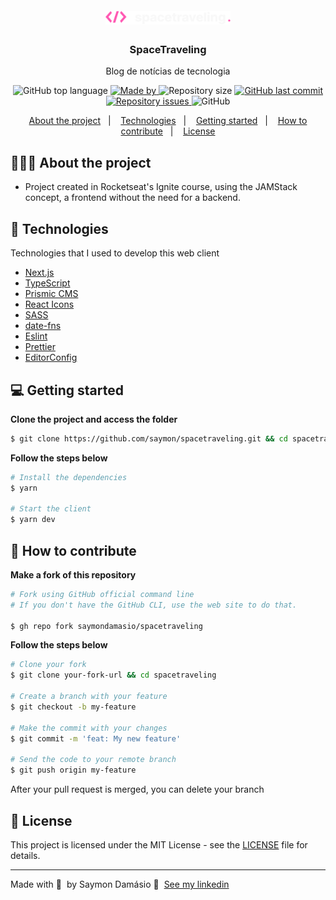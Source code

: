 <h1 align="center">
	<img alt="Logo" src=".github/logo.svg" width="200px" />
</h1>

<h3 align="center">
  SpaceTraveling
</h3>

<p align="center">Blog de notícias de tecnologia</p>

<p align="center">
  <img alt="GitHub top language" src="https://img.shields.io/github/languages/top/saymondamasio/spacetraveling">

  <a href="https://www.linkedin.com/in/eliasgcf/">
    <img alt="Made by" src="https://img.shields.io/badge/Made%20by-Saymon%20Dam%C3%A1sio-brightgreen">
  </a>

  <img alt="Repository size" src="https://img.shields.io/github/repo-size/saymondamasio/spacetraveling">

  <a href="https://github.com/saymondamasio/spacetraveling/commits/master">
    <img alt="GitHub last commit" src="https://img.shields.io/github/last-commit/saymondamasio/spacetraveling">
  </a>

  <a href="https://github.com/saymondamasio/spacetraveling/issues">
    <img alt="Repository issues" src="https://img.shields.io/github/issues/saymondamasio/spacetraveling">
  </a>

  <img alt="GitHub" src="https://img.shields.io/github/license/saymondamasio/spacetraveling">
</p>

<p align="center">
  <a href="#-about-the-project">About the project</a>&nbsp;&nbsp;&nbsp;|&nbsp;&nbsp;&nbsp;
  <a href="#-technologies">Technologies</a>&nbsp;&nbsp;&nbsp;|&nbsp;&nbsp;&nbsp;
  <a href="#-getting-started">Getting started</a>&nbsp;&nbsp;&nbsp;|&nbsp;&nbsp;&nbsp;
  <a href="#-how-to-contribute">How to contribute</a>&nbsp;&nbsp;&nbsp;|&nbsp;&nbsp;&nbsp;
  <a href="#-license">License</a>
</p>

## 👨🏻‍💻 About the project

- <p>Project created in Rocketseat's Ignite course, using the JAMStack concept, a frontend without the need for a backend. </p>

## 🚀 Technologies

Technologies that I used to develop this web client

- [Next.js](https://nextjs.org/)
- [TypeScript](https://www.typescriptlang.org/)
- [Prismic CMS](https://prismic.io/)
- [React Icons](https://react-icons.netlify.com/#/)
- [SASS](https://sass-lang.com/)
- [date-fns](https://date-fns.org/)
- [Eslint](https://eslint.org/)
- [Prettier](https://prettier.io/)
- [EditorConfig](https://editorconfig.org/)

## 💻 Getting started

**Clone the project and access the folder**

```bash
$ git clone https://github.com/saymon/spacetraveling.git && cd spacetraveling
```

**Follow the steps below**

```bash
# Install the dependencies
$ yarn

# Start the client
$ yarn dev
```

## 🤔 How to contribute

**Make a fork of this repository**

```bash
# Fork using GitHub official command line
# If you don't have the GitHub CLI, use the web site to do that.

$ gh repo fork saymondamasio/spacetraveling
```

**Follow the steps below**

```bash
# Clone your fork
$ git clone your-fork-url && cd spacetraveling

# Create a branch with your feature
$ git checkout -b my-feature

# Make the commit with your changes
$ git commit -m 'feat: My new feature'

# Send the code to your remote branch
$ git push origin my-feature
```

After your pull request is merged, you can delete your branch

## 📝 License

This project is licensed under the MIT License - see the [LICENSE](LICENSE) file for details.

---

Made with 💜 &nbsp;by Saymon Damásio 👋 &nbsp;[See my linkedin](https://www.linkedin.com/in/saymondamasio/)

